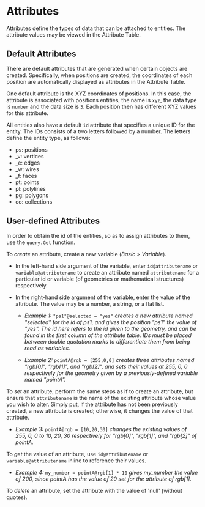# Attributes

Attributes define the types of data that can be attached to entities. The attribute values may be viewed in the Attribute Table. 

## Default Attributes

There are default attributes that are generated when certain objects are created. Specifically, when positions are created, the coordinates of each position are automatically displayed as attributes in the Attribute Table. 

One default attribute is the XYZ coordinates of positions. In this case, the attribute is associated with positions entities, the name is `xyz`, the data type is `number` and the data size is `3`. Each position then has different XYZ values for this attribute. 

All entities also have a default `id` attribute that specifies a unique ID for the entity. The IDs consists of a two letters followed by a number. The letters define the entity type, as follows:
  * ps: positions
  * _v: vertices
  * _e: edges
  * _w: wires
  * _f: faces
  * pt: points
  * pl: polylines
  * pg: polygons
  * co: collections

## User-defined Attributes


In order to obtain the id of the entities, so as to assign attributes to them, use the `query.Get` function.


To _create_ an attribute, create a new variable (*Basic > Variable*). 

* In the left-hand side argument of the variable, enter `id@attributename` or `variable@attributename` to create an attribute named `attributename` for a particular id or variable (of geometries or mathematical structures) respectively. 

* In the right-hand side argument of the variable, enter the value of the attribute. The value may be a number, a string, or a flat list. 

  * *Example 1:* `"ps1"@selected = "yes"` *creates a new attribute named "selected" for the id of ps1, and gives the position "ps1" the value of "yes". The id here refers to the id given to the geometry, and can be found in the first column of the attribute table. IDs must be placed between double quotation marks to differentiate them from being read as variables.*

  * *Example 2:* `pointA@rgb = [255,0,0]` *creates three attributes named "rgb[0]", "rgb[1]", and "rgb[2]", and sets their values at 255, 0, 0 respectively for the geometry given by a previously-defined variable named "pointA".*

To _set_ an attribute, perform the same steps as if to create an attribute, but ensure that `attributename` is the name of the existing attribute whose value you wish to alter. Simply put, if the attribute has not been previously created, a new attribute is created; otherwise, it changes the value of that attribute.

* *Example 3:* `pointA@rgb = [10,20,30]` *changes the existing values of 255, 0, 0 to 10, 20, 30 respectively for "rgb[0]", "rgb[1]", and "rgb[2]" of pointA.*

To _get_ the value of an attribute, use `id@attributename` or `variable@attributename` inline to reference their values.

* *Example 4:* `my_number = pointA@rgb[1] * 10` *gives my_number the value of 200, since pointA has the value of 20 set for the attribute of rgb[1].*

To _delete_ an attribute, set the attribute with the value of 'null' (without quotes).
